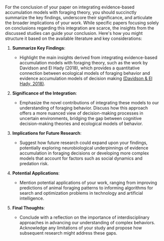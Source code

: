 For the conclusion of your paper on integrating evidence-based accumulation models with foraging theory, you should succinctly summarize the key findings, underscore their significance, and articulate the broader implications of your work. While specific papers focusing solely on conclusions regarding this integration are scarce, the insights from the discussed studies can guide your conclusion. Here's how you might structure it based on the available literature and key considerations:

1. **Summarize Key Findings**:
    
    - Highlight the main insights derived from integrating evidence-based accumulation models with foraging theory, such as the work by Davidson and El Hady (2018), which provides a quantitative connection between ecological models of foraging behavior and evidence accumulation models of decision making [(Davidson & El Hady, 2018)](https://consensus.app/papers/foraging-evidence-accumulation-process-davidson/80bc8573db245df38be27b3db1fb5773/?utm_source=chatgpt).
2. **Significance of the Integration**:
    
    - Emphasize the novel contributions of integrating these models to our understanding of foraging behavior. Discuss how this approach offers a more nuanced view of decision-making processes in uncertain environments, bridging the gap between cognitive decision-making theories and ecological models of behavior.
3. **Implications for Future Research**:
    
    - Suggest how future research could expand upon your findings, potentially exploring neurobiological underpinnings of evidence accumulation in foraging decisions or developing more complex models that account for factors such as social dynamics and predation risk.
4. **Potential Applications**:
    
    - Mention potential applications of your work, ranging from improving predictions of animal foraging patterns to informing algorithms for search and optimization problems in technology and artificial intelligence.
5. **Final Thoughts**:
    
    - Conclude with a reflection on the importance of interdisciplinary approaches in advancing our understanding of complex behaviors. Acknowledge any limitations of your study and propose how subsequent research might address these gaps.